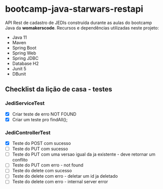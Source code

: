 # bootcamp-java-starwars-restapi

  API Rest de cadastro de JEDIs construída durante as aulas do bootcamp Java da <b>womakerscode</b>. 
  Recursos e dependências utilizadas neste projeto:
  - Java 11
  - Maven
  - Spring Boot
  - Spring Web
  - Spring JDBC
  - Database H2
  - Junit 5 
  - DBunit

## Checklist da lição de casa - testes

### JediServiceTest
- [X] Criar teste de erro NOT FOUND
- [X] Criar um teste pro findAll();

### JediControllerTest
- [X] Teste do POST com sucesso
- [ ] Teste do PUT com sucesso
- [ ] Teste do PUT com uma versao igual da ja existente - deve retornar um conflito
- [ ] Teste do PUT com erro - not found
- [ ] Teste do delete com sucesso
- [ ] Teste do delete com erro - deletar um id ja deletado
- [ ] Teste do delete com erro  - internal server error
